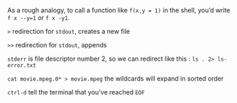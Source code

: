 As a rough analogy, to call a function like `f(x,y = 1)` in the shell, you’d write `f x --y=1` or `f x -y1`.

`>` redirection for `stdout`, creates a new file

`>>` redirection for `stdout`, appends

`stderr` is file descriptor number 2, so we can redirect like this :  `ls . 2> ls-error.txt`

`cat movie.mpeg.0* > movie.mpeg` the wildcards will expand in sorted order

`ctrl-d` tell the terminal that you've reached `EOF`
